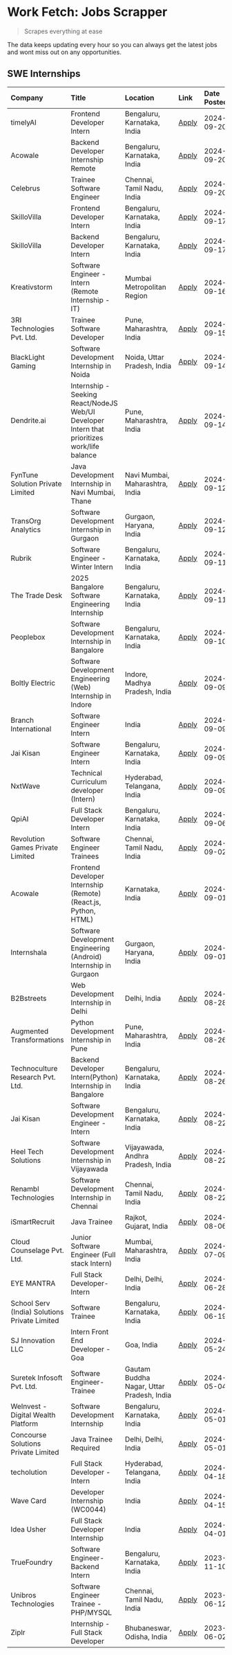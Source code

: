 # Work Fetch: Jobs Scrapper
> Scrapes everything at ease

The data keeps updating every hour so you can always get the latest jobs and wont miss out on any opportunities.

## SWE Internships
<!--START_SECTION:workfetch-->
| Company                                       | Title                                                                                        | Location                                  | Link                                                                                                                                                                                                                                                                                                      | Date Posted   |
|:----------------------------------------------|:---------------------------------------------------------------------------------------------|:------------------------------------------|:----------------------------------------------------------------------------------------------------------------------------------------------------------------------------------------------------------------------------------------------------------------------------------------------------------|:--------------|
| timelyAI                                      | Frontend Developer Intern                                                                    | Bengaluru, Karnataka, India               | [Apply](https://in.linkedin.com/jobs/view/frontend-developer-intern-at-timelyai-4030925040?position=27&pageNum=0&refId=KP1bKRwZpUCDXibvDkvxdQ%3D%3D&trackingId=bGivMY0rLeB0oXF7pXdf0g%3D%3D&trk=public_jobs_jserp-result_search-card)                                                                     | 2024-09-20    |
| Acowale                                       | Backend Developer Internship Remote                                                          | Bengaluru, Karnataka, India               | [Apply](https://in.linkedin.com/jobs/view/backend-developer-internship-remote-at-acowale-4030975489?position=29&pageNum=0&refId=KP1bKRwZpUCDXibvDkvxdQ%3D%3D&trackingId=tT1sARC%2FwRu6%2FQfbf3KxRw%3D%3D&trk=public_jobs_jserp-result_search-card)                                                        | 2024-09-20    |
| Celebrus                                      | Trainee Software Engineer                                                                    | Chennai, Tamil Nadu, India                | [Apply](https://in.linkedin.com/jobs/view/trainee-software-engineer-at-celebrus-4030177683?position=55&pageNum=0&refId=KP1bKRwZpUCDXibvDkvxdQ%3D%3D&trackingId=PkXjBHBYXmIDBg17dPjufQ%3D%3D&trk=public_jobs_jserp-result_search-card)                                                                     | 2024-09-20    |
| SkilloVilla                                   | Frontend Developer Intern                                                                    | Bengaluru, Karnataka, India               | [Apply](https://in.linkedin.com/jobs/view/frontend-developer-intern-at-skillovilla-4025873510?position=9&pageNum=0&refId=KP1bKRwZpUCDXibvDkvxdQ%3D%3D&trackingId=ontPDM3IDLSEBd%2FL2wrTcQ%3D%3D&trk=public_jobs_jserp-result_search-card)                                                                 | 2024-09-17    |
| SkilloVilla                                   | Backend Developer Intern                                                                     | Bengaluru, Karnataka, India               | [Apply](https://in.linkedin.com/jobs/view/backend-developer-intern-at-skillovilla-4025860894?position=20&pageNum=0&refId=KP1bKRwZpUCDXibvDkvxdQ%3D%3D&trackingId=zedHXzMNAFZZpW5v6yVDlw%3D%3D&trk=public_jobs_jserp-result_search-card)                                                                   | 2024-09-17    |
| Kreativstorm                                  | Software Engineer - Intern (Remote Internship - IT)                                          | Mumbai Metropolitan Region                | [Apply](https://in.linkedin.com/jobs/view/software-engineer-intern-remote-internship-it-at-kreativstorm-4027916502?position=19&pageNum=0&refId=KP1bKRwZpUCDXibvDkvxdQ%3D%3D&trackingId=UbOI8Wp5%2BxmDH3c3poLOXg%3D%3D&trk=public_jobs_jserp-result_search-card)                                           | 2024-09-16    |
| 3RI Technologies Pvt. Ltd.                    | Trainee  Software Developer                                                                  | Pune, Maharashtra, India                  | [Apply](https://in.linkedin.com/jobs/view/trainee-software-developer-at-3ri-technologies-pvt-ltd-4026688364?position=33&pageNum=0&refId=KP1bKRwZpUCDXibvDkvxdQ%3D%3D&trackingId=U9pX0Q8vA9o6iHlbgpVbIA%3D%3D&trk=public_jobs_jserp-result_search-card)                                                    | 2024-09-15    |
| BlackLight Gaming                             | Software Development Internship in Noida                                                     | Noida, Uttar Pradesh, India               | [Apply](https://in.linkedin.com/jobs/view/software-development-internship-in-noida-at-blacklight-gaming-4026655870?position=23&pageNum=0&refId=KP1bKRwZpUCDXibvDkvxdQ%3D%3D&trackingId=lnlxvgqu17PjYcMzy52Z2A%3D%3D&trk=public_jobs_jserp-result_search-card)                                             | 2024-09-14    |
| Dendrite.ai                                   | Internship - Seeking React/NodeJS Web/UI Developer Intern that prioritizes work/life balance | Pune, Maharashtra, India                  | [Apply](https://in.linkedin.com/jobs/view/internship-seeking-react-nodejs-web-ui-developer-intern-that-prioritizes-work-life-balance-at-dendrite-ai-4025969106?position=39&pageNum=0&refId=KP1bKRwZpUCDXibvDkvxdQ%3D%3D&trackingId=ah0HOJlvjcFWG1wH3miGOw%3D%3D&trk=public_jobs_jserp-result_search-card) | 2024-09-14    |
| FynTune Solution Private Limited              | Java Development Internship in Navi Mumbai, Thane                                            | Navi Mumbai, Maharashtra, India           | [Apply](https://in.linkedin.com/jobs/view/java-development-internship-in-navi-mumbai-thane-at-fyntune-solution-private-limited-4024787489?position=22&pageNum=0&refId=KP1bKRwZpUCDXibvDkvxdQ%3D%3D&trackingId=Wq2cdV0d7Mk%2FEl2zDV91Zw%3D%3D&trk=public_jobs_jserp-result_search-card)                    | 2024-09-12    |
| TransOrg Analytics                            | Software Development Internship in Gurgaon                                                   | Gurgaon, Haryana, India                   | [Apply](https://in.linkedin.com/jobs/view/software-development-internship-in-gurgaon-at-transorg-analytics-4024791052?position=51&pageNum=0&refId=KP1bKRwZpUCDXibvDkvxdQ%3D%3D&trackingId=OIt3s1M3oLj3ZH0dlOgxHg%3D%3D&trk=public_jobs_jserp-result_search-card)                                          | 2024-09-12    |
| Rubrik                                        | Software Engineer - Winter Intern                                                            | Bengaluru, Karnataka, India               | [Apply](https://in.linkedin.com/jobs/view/software-engineer-winter-intern-at-rubrik-4006567784?position=5&pageNum=0&refId=KP1bKRwZpUCDXibvDkvxdQ%3D%3D&trackingId=J3LNm3i2gO5SQ8X49SnLKQ%3D%3D&trk=public_jobs_jserp-result_search-card)                                                                  | 2024-09-11    |
| The Trade Desk                                | 2025 Bangalore Software Engineering Internship                                               | Bengaluru, Karnataka, India               | [Apply](https://in.linkedin.com/jobs/view/2025-bangalore-software-engineering-internship-at-the-trade-desk-3987456531?position=25&pageNum=0&refId=KP1bKRwZpUCDXibvDkvxdQ%3D%3D&trackingId=3s8c0d1HqbQ0vX1y8Wxd1w%3D%3D&trk=public_jobs_jserp-result_search-card)                                          | 2024-09-11    |
| Peoplebox                                     | Software Development Internship in Bangalore                                                 | Bengaluru, Karnataka, India               | [Apply](https://in.linkedin.com/jobs/view/software-development-internship-in-bangalore-at-peoplebox-4022411601?position=6&pageNum=0&refId=KP1bKRwZpUCDXibvDkvxdQ%3D%3D&trackingId=0C1%2FwFPWg%2Fc5l6zztFjAhA%3D%3D&trk=public_jobs_jserp-result_search-card)                                              | 2024-09-10    |
| Boltly Electric                               | Software Development Engineering (Web) Internship in Indore                                  | Indore, Madhya Pradesh, India             | [Apply](https://in.linkedin.com/jobs/view/software-development-engineering-web-internship-in-indore-at-boltly-electric-4021686267?position=8&pageNum=0&refId=KP1bKRwZpUCDXibvDkvxdQ%3D%3D&trackingId=6DvqZGvy%2FnRTLoG%2Fw2neeQ%3D%3D&trk=public_jobs_jserp-result_search-card)                           | 2024-09-09    |
| Branch International                          | Software Engineer Intern                                                                     | India                                     | [Apply](https://in.linkedin.com/jobs/view/software-engineer-intern-at-branch-international-3360513601?position=38&pageNum=0&refId=KP1bKRwZpUCDXibvDkvxdQ%3D%3D&trackingId=Ncx%2Bh0R8divaTVFEC2g%2BnQ%3D%3D&trk=public_jobs_jserp-result_search-card)                                                      | 2024-09-09    |
| Jai Kisan                                     | Software Engineer Intern                                                                     | Bengaluru, Karnataka, India               | [Apply](https://in.linkedin.com/jobs/view/software-engineer-intern-at-jai-kisan-4024075360?position=46&pageNum=0&refId=KP1bKRwZpUCDXibvDkvxdQ%3D%3D&trackingId=yfooJmVUe7R3dSJoW9K1ZQ%3D%3D&trk=public_jobs_jserp-result_search-card)                                                                     | 2024-09-09    |
| NxtWave                                       | Technical Curriculum developer (Intern)                                                      | Hyderabad, Telangana, India               | [Apply](https://in.linkedin.com/jobs/view/technical-curriculum-developer-intern-at-nxtwave-4020462207?position=56&pageNum=0&refId=KP1bKRwZpUCDXibvDkvxdQ%3D%3D&trackingId=akFLsaTOW3G8KLY1xSeyOQ%3D%3D&trk=public_jobs_jserp-result_search-card)                                                          | 2024-09-09    |
| QpiAI                                         | Full Stack Developer Intern                                                                  | Bengaluru, Karnataka, India               | [Apply](https://in.linkedin.com/jobs/view/full-stack-developer-intern-at-qpiai-4017395346?position=54&pageNum=0&refId=KP1bKRwZpUCDXibvDkvxdQ%3D%3D&trackingId=MmxgdVwYxoHZNKxkdgu1yA%3D%3D&trk=public_jobs_jserp-result_search-card)                                                                      | 2024-09-06    |
| Revolution Games Private Limited              | Software Engineer Trainees                                                                   | Chennai, Tamil Nadu, India                | [Apply](https://in.linkedin.com/jobs/view/software-engineer-trainees-at-revolution-games-private-limited-4015912927?position=31&pageNum=0&refId=KP1bKRwZpUCDXibvDkvxdQ%3D%3D&trackingId=com9l%2BQT3g3JWAB9rA8yNg%3D%3D&trk=public_jobs_jserp-result_search-card)                                          | 2024-09-02    |
| Acowale                                       | Frontend Developer Internship (Remote) (React.js, Python, HTML)                              | Karnataka, India                          | [Apply](https://in.linkedin.com/jobs/view/frontend-developer-internship-remote-react-js-python-html-at-acowale-4014663920?position=2&pageNum=0&refId=KP1bKRwZpUCDXibvDkvxdQ%3D%3D&trackingId=K1au8bJBzv7z5h0J5RmwlQ%3D%3D&trk=public_jobs_jserp-result_search-card)                                       | 2024-09-01    |
| Internshala                                   | Software Development Engineering (Android) Internship in Gurgaon                             | Gurgaon, Haryana, India                   | [Apply](https://in.linkedin.com/jobs/view/software-development-engineering-android-internship-in-gurgaon-at-internshala-4015471580?position=11&pageNum=0&refId=KP1bKRwZpUCDXibvDkvxdQ%3D%3D&trackingId=pBZz9xkaDeOzkUzerXtF7A%3D%3D&trk=public_jobs_jserp-result_search-card)                             | 2024-09-01    |
| B2Bstreets                                    | Web Development Internship in Delhi                                                          | Delhi, India                              | [Apply](https://in.linkedin.com/jobs/view/web-development-internship-in-delhi-at-b2bstreets-4010140761?position=59&pageNum=0&refId=KP1bKRwZpUCDXibvDkvxdQ%3D%3D&trackingId=A5GAnRdjRGYUEhMbRFnnBw%3D%3D&trk=public_jobs_jserp-result_search-card)                                                         | 2024-08-28    |
| Augmented Transformations                     | Python Development Internship in Pune                                                        | Pune, Maharashtra, India                  | [Apply](https://in.linkedin.com/jobs/view/python-development-internship-in-pune-at-augmented-transformations-4010741884?position=35&pageNum=0&refId=KP1bKRwZpUCDXibvDkvxdQ%3D%3D&trackingId=szWXMfuKW0LIvN7omNEfQg%3D%3D&trk=public_jobs_jserp-result_search-card)                                        | 2024-08-26    |
| Technoculture Research Pvt. Ltd.              | Backend Developer Intern(Python) Internship in Bangalore                                     | Bengaluru, Karnataka, India               | [Apply](https://in.linkedin.com/jobs/view/backend-developer-intern-python-internship-in-bangalore-at-technoculture-research-pvt-ltd-4010744714?position=47&pageNum=0&refId=KP1bKRwZpUCDXibvDkvxdQ%3D%3D&trackingId=T5FLh7%2BfeDvuCBIU9H%2BRuA%3D%3D&trk=public_jobs_jserp-result_search-card)             | 2024-08-26    |
| Jai Kisan                                     | Software Development Engineer - Intern                                                       | Bengaluru, Karnataka, India               | [Apply](https://in.linkedin.com/jobs/view/software-development-engineer-intern-at-jai-kisan-4027288169?position=34&pageNum=0&refId=KP1bKRwZpUCDXibvDkvxdQ%3D%3D&trackingId=D2KxSckVj1H%2BeIjRyyl9jw%3D%3D&trk=public_jobs_jserp-result_search-card)                                                       | 2024-08-22    |
| Heel Tech Solutions                           | Software Development Internship in Vijayawada                                                | Vijayawada, Andhra Pradesh, India         | [Apply](https://in.linkedin.com/jobs/view/software-development-internship-in-vijayawada-at-heel-tech-solutions-4007906692?position=42&pageNum=0&refId=KP1bKRwZpUCDXibvDkvxdQ%3D%3D&trackingId=QAibIwPP1AJLF0E4qJyFog%3D%3D&trk=public_jobs_jserp-result_search-card)                                      | 2024-08-22    |
| Renambl Technologies                          | Software Development Internship in Chennai                                                   | Chennai, Tamil Nadu, India                | [Apply](https://in.linkedin.com/jobs/view/software-development-internship-in-chennai-at-renambl-technologies-4007910299?position=44&pageNum=0&refId=KP1bKRwZpUCDXibvDkvxdQ%3D%3D&trackingId=Xk%2FHVGDCGurd1gT9JnDMmg%3D%3D&trk=public_jobs_jserp-result_search-card)                                      | 2024-08-22    |
| iSmartRecruit                                 | Java Trainee                                                                                 | Rajkot, Gujarat, India                    | [Apply](https://in.linkedin.com/jobs/view/java-trainee-at-ismartrecruit-3992301825?position=49&pageNum=0&refId=KP1bKRwZpUCDXibvDkvxdQ%3D%3D&trackingId=pJ2N1C7F0AV0rM6RkVwOhA%3D%3D&trk=public_jobs_jserp-result_search-card)                                                                             | 2024-08-06    |
| Cloud Counselage Pvt. Ltd.                    | Junior Software Engineer (Full stack Intern)                                                 | Mumbai, Maharashtra, India                | [Apply](https://in.linkedin.com/jobs/view/junior-software-engineer-full-stack-intern-at-cloud-counselage-pvt-ltd-3967725851?position=10&pageNum=0&refId=KP1bKRwZpUCDXibvDkvxdQ%3D%3D&trackingId=DJU1YFBkLp1zVJfvG4KMcg%3D%3D&trk=public_jobs_jserp-result_search-card)                                    | 2024-07-09    |
| EYE MANTRA                                    | Full Stack Developer- Intern                                                                 | Delhi, Delhi, India                       | [Apply](https://in.linkedin.com/jobs/view/full-stack-developer-intern-at-eye-mantra-3960988037?position=15&pageNum=0&refId=KP1bKRwZpUCDXibvDkvxdQ%3D%3D&trackingId=zs69WFXZe0PnwQVRYvfXvg%3D%3D&trk=public_jobs_jserp-result_search-card)                                                                 | 2024-06-28    |
| School Serv (India) Solutions Private Limited | Software Trainee                                                                             | Bengaluru, Karnataka, India               | [Apply](https://in.linkedin.com/jobs/view/software-trainee-at-school-serv-india-solutions-private-limited-3953917603?position=40&pageNum=0&refId=KP1bKRwZpUCDXibvDkvxdQ%3D%3D&trackingId=veO%2BWmkuMoDrStQkM0DFCg%3D%3D&trk=public_jobs_jserp-result_search-card)                                         | 2024-06-19    |
| SJ Innovation LLC                             | Intern Front End Developer - Goa                                                             | Goa, India                                | [Apply](https://in.linkedin.com/jobs/view/intern-front-end-developer-goa-at-sj-innovation-llc-3931678611?position=17&pageNum=0&refId=KP1bKRwZpUCDXibvDkvxdQ%3D%3D&trackingId=dM5nNiG%2FqGR4XDN0a3j%2BBg%3D%3D&trk=public_jobs_jserp-result_search-card)                                                   | 2024-05-24    |
| Suretek Infosoft Pvt. Ltd.                    | Software Engineer-Trainee                                                                    | Gautam Buddha Nagar, Uttar Pradesh, India | [Apply](https://in.linkedin.com/jobs/view/software-engineer-trainee-at-suretek-infosoft-pvt-ltd-3916999948?position=60&pageNum=0&refId=KP1bKRwZpUCDXibvDkvxdQ%3D%3D&trackingId=o0NaSsU9jFL21nJmhjTyiw%3D%3D&trk=public_jobs_jserp-result_search-card)                                                     | 2024-05-04    |
| WeInvest - Digital Wealth Platform            | Software Development Internship                                                              | Bengaluru, Karnataka, India               | [Apply](https://in.linkedin.com/jobs/view/software-development-internship-at-weinvest-digital-wealth-platform-3912867225?position=3&pageNum=0&refId=KP1bKRwZpUCDXibvDkvxdQ%3D%3D&trackingId=%2B0yVpTuAU8SRZIXPwhU1BQ%3D%3D&trk=public_jobs_jserp-result_search-card)                                      | 2024-05-01    |
| Concourse Solutions Private Limited           | Java Trainee Required                                                                        | Delhi, Delhi, India                       | [Apply](https://in.linkedin.com/jobs/view/java-trainee-required-at-concourse-solutions-private-limited-3912869388?position=16&pageNum=0&refId=KP1bKRwZpUCDXibvDkvxdQ%3D%3D&trackingId=KJxXhU1yBK%2FEVajz8EUtug%3D%3D&trk=public_jobs_jserp-result_search-card)                                            | 2024-05-01    |
| techolution                                   | Full Stack Developer - Intern                                                                | Hyderabad, Telangana, India               | [Apply](https://in.linkedin.com/jobs/view/full-stack-developer-intern-at-techolution-3904814977?position=24&pageNum=0&refId=KP1bKRwZpUCDXibvDkvxdQ%3D%3D&trackingId=UbguQpdQvRjZHBSeSwaeMQ%3D%3D&trk=public_jobs_jserp-result_search-card)                                                                | 2024-04-18    |
| Wave Card                                     | Developer Internship (WC0044)                                                                | India                                     | [Apply](https://in.linkedin.com/jobs/view/developer-internship-wc0044-at-wave-card-3900079966?position=30&pageNum=0&refId=KP1bKRwZpUCDXibvDkvxdQ%3D%3D&trackingId=AIX3RckzGChiC%2Bii%2BEhw1A%3D%3D&trk=public_jobs_jserp-result_search-card)                                                              | 2024-04-15    |
| Idea Usher                                    | Full Stack Developer Internship                                                              | India                                     | [Apply](https://in.linkedin.com/jobs/view/full-stack-developer-internship-at-idea-usher-3879565540?position=36&pageNum=0&refId=KP1bKRwZpUCDXibvDkvxdQ%3D%3D&trackingId=DRBkV9VqtU06BchP1huiWg%3D%3D&trk=public_jobs_jserp-result_search-card)                                                             | 2024-04-01    |
| TrueFoundry                                   | Software Engineer-Backend Intern                                                             | Bengaluru, Karnataka, India               | [Apply](https://in.linkedin.com/jobs/view/software-engineer-backend-intern-at-truefoundry-3779508170?position=52&pageNum=0&refId=KP1bKRwZpUCDXibvDkvxdQ%3D%3D&trackingId=oSjaFYLc8s1LTPjfLqgHnQ%3D%3D&trk=public_jobs_jserp-result_search-card)                                                           | 2023-11-10    |
| Unibros Technologies                          | Software Engineer Trainee - PHP/MYSQL                                                        | Chennai, Tamil Nadu, India                | [Apply](https://in.linkedin.com/jobs/view/software-engineer-trainee-php-mysql-at-unibros-technologies-3656599241?position=28&pageNum=0&refId=KP1bKRwZpUCDXibvDkvxdQ%3D%3D&trackingId=c2OucpS3%2B0a3SLGylDVNgA%3D%3D&trk=public_jobs_jserp-result_search-card)                                             | 2023-06-12    |
| Ziplr                                         | Internship - Full Stack Developer                                                            | Bhubaneswar, Odisha, India                | [Apply](https://in.linkedin.com/jobs/view/internship-full-stack-developer-at-ziplr-3645675705?position=57&pageNum=0&refId=KP1bKRwZpUCDXibvDkvxdQ%3D%3D&trackingId=s%2BNAXctrS2Vr4lTHzaHN4Q%3D%3D&trk=public_jobs_jserp-result_search-card)                                                                | 2023-06-02    |
<!--END_SECTION:workfetch-->
